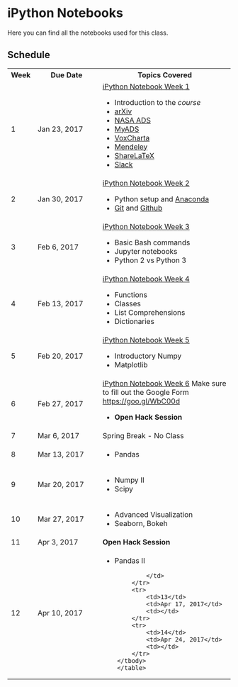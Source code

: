 # iPython Notebooks
Here you can find all the notebooks used for this class.

## Schedule
<table>
          <tbody>
            <tr>
            <th width=10%>Week</th>
            <th width=30%>Due Date</th>
            <th width=60%>Topics Covered</th>
            </tr>
            <tr>
                <td>1</td>
                <td>Jan 23, 2017</td>
                <td>
                    <a href="https://github.com/VandyAstroML/Vanderbilt_Computational_Bootcamp/blob/master/notebooks/Week_01/01_ML_Intro.ipynb" target="_blank">iPython Notebook Week 1</a>
                    <ul>
                        <li>Introduction to the <i>course</i></li>
                        <li><a href="https://arxiv.org/" target="_blank">arXiv</a></li>
                        <li><a href="http://adsabs.harvard.edu/" target="_blank">NASA ADS</a></li>
                        <li><a href="http://myads.harvard.edu/" target="_blank">MyADS</a></li>
                        <li><a href="http://vanderbilt.voxcharta.org/" target="_blank">VoxCharta</a></li>
                        <li><a href="https://www.mendeley.com/" target="_blank">Mendeley</a></li>
                        <li><a href="http://www.sharelatex.com/" target="_blank">ShareLaTeX</a></li>
                        <li><a href="https://slack.com/" target="_blank">Slack</a></li>
                    </ul>
                </td>
            </tr>
            <tr>
<!--                [![Binder](http://mybinder.org/badge.svg)](http://mybinder.org:/repo/vandyastroml/vanderbilt_computational_bootcamp)-->
                <td>2</td>
                <td>Jan 30, 2017</td>
                <td>
                    <a href="https://github.com/VandyAstroML/Vanderbilt_Computational_Bootcamp/blob/master/notebooks/Week_02/02_Python_Git_Github_Tutorial.ipynb" target="_blank">iPython Notebook Week 2</a>
                    <ul>
                        <li>Python setup and <a href="https://www.continuum.io/downloads" target="_blank">Anaconda</a></li>
                        <li><a href="https://git-scm.com/" target="_blank">Git</a> and <a href="https://github.com/" target="_blank">Github</a></li>
                    </ul>
                </td>
            </tr>
            <tr>
                <td>3</td>
                <td>Feb 6, 2017</td>
                <td>
                    <a href="https://github.com/VandyAstroML/Vanderbilt_Computational_Bootcamp/blob/master/notebooks/Week_03/03_ML_bash_jupyter.ipynb" target="_blank">iPython Notebook Week 3</a>
                    <ul>
                        <li>Basic Bash commands </li>
                        <li>Jupyter notebooks</li>
                        <li>Python 2 vs Python 3</li>
                    </ul>
                </td>
            </tr>
            <tr>
                <td>4</td>
                <td>Feb 13, 2017</td>
                <td>
                <a href="https://github.com/VandyAstroML/Vanderbilt_Computational_Bootcamp/blob/master/notebooks/Week_04/04_Python_Structures.ipynb" target="_blank">iPython Notebook Week 4</a>
                	<ul>
                		<li>Functions</li>
                		<li>Classes</li>
                		<li>List Comprehensions</li>
                		<li>Dictionaries</li>
                	</ul>
                </td>
            </tr>
            <tr>
                <td>5</td>
                <td>Feb 20, 2017</td>
                <td>
                    <a href="https://github.com/VandyAstroML/Vanderbilt_Computational_Bootcamp/blob/master/notebooks/Week_05/05_Numpy_Matplotlib.ipynb" target="_blank">iPython Notebook Week 5</a>
                	<ul>
                		<li>Introductory Numpy</li>
                		<li>Matplotlib</li>
                	</ul>
                </td>
            </tr>
            <tr>
                <td>6</td>
                <td>Feb 27, 2017</td>
                <td>
                    <a href="https://github.com/VandyAstroML/Vanderbilt_Computational_Bootcamp/blob/master/notebooks/Week_06/06_Open_Hack_Session.ipynb" target="_blank">iPython Notebook Week 6</a>
                    Make sure to fill out the Google Form <a href="https://goo.gl/WbC00d" target="_blank">https://goo.gl/WbC00d</a>
                    <ul><li><b>Open Hack Session</b></li></ul>
                </td>
            </tr>
            <tr>
                <td>7</td>
                <td>Mar 6, 2017</td>
                <td> Spring Break - No Class
                </td>
            </tr>
            <tr>
                <td>8</td>
                <td>Mar 13, 2017</td>
                <td>
                	<ul>
                		<li>Pandas</li>
                	</ul>
                </td>
            </tr>
            <tr>
                <td>9</td>
                <td>Mar 20, 2017</td>
                <td>
                	<ul>
                		<li>Numpy II</li>
                		<li>Scipy</li>
                	</ul>
                </td>
            </tr>
            <tr>
                <td>10</td>
                <td>Mar 27, 2017</td>
                <td>
                	<ul>
                		<li>Advanced Visualization</li>
                		<li>Seaborn, Bokeh</li>
                	</ul>
                </td>
            </tr>
            <tr>
                <td>11</td>
                <td>Apr 3, 2017</td>
                <td><b>Open Hack Session</b></td>
            </tr>
            <tr>
                <td>12</td>
                <td>Apr 10, 2017</td>
                <td>
                	<ul>
                		<li>Pandas II</li>
                	</ul>

                </td>
            </tr>
            <tr>
                <td>13</td>
                <td>Apr 17, 2017</td>
                <td></td>
            </tr>
            <tr>
                <td>14</td>
                <td>Apr 24, 2017</td>
                <td></td>
            </tr>
        </tbody>
        </table>